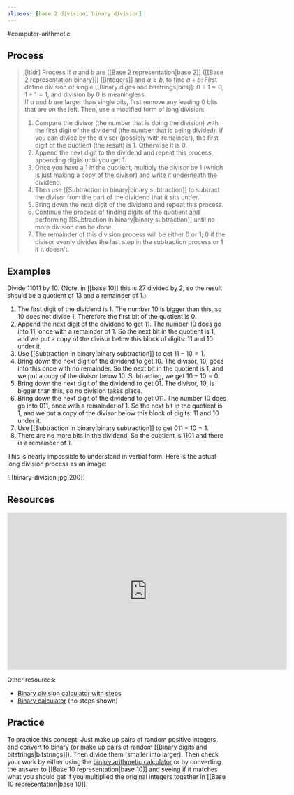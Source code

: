 ```yaml
---
aliases: [base 2 division, binary division]
--- 
```

#computer-arithmetic 
## Process 

> [!tldr] Process
>   If $a$ and $b$ are [[Base 2 representation|base 2]] ([[Base 2 representation|binary]]) [[integers]] and $a \geq b$, to find $a \div b$:
>   First define division of single [[Binary digits and bitstrings|bits]]: $0 \div 1 = 0$, $1 \div 1 = 1$, and division by $0$ is meaningless.  
>   If $a$ and $b$ are larger than single bits, first remove any leading $0$ bits that are on the left. Then, use a modified form of long division: 
> 1. Compare the divisor (the number that is doing the division) with the first digit of the dividend (the number that is being divided). If you can divide by the divisor (possibly with remainder), the first digit of the quotient (the result) is $1$. Otherwise it is $0$. 
> 2. Append the next digit to the dividend and repeat this process, appending digits until you get $1$. 
> 3. Once you have a $1$ in the quotient, multiply the divisor by $1$ (which is just making a copy of the divisor) and write it underneath the dividend. 
> 4. Then use [[Subtraction in binary|binary subtraction]] to subtract the divisor from the part of the dividend that it sits under. 
> 5. Bring down the next digit of the dividend and repeat this process. 
> 6. Continue the process of finding digits of the quotient and performing [[Subtraction in binary|binary subtraction]] until no more division can be done. 
> 7. The remainder of this division process will be either $0$ or $1$; $0$ if the divisor evenly divides the last step in the subtraction process or $1$ if it doesn't. 

## Examples 

Divide $11011$ by $10$. (Note, in [[base 10]] this is $27$ divided by $2$, so the result should be a quotient of $13$ and a remainder of $1$.)
1. The first digit of the dividend is $1$. The number $10$ is bigger than this, so $10$ does not divide $1$. Therefore the first bit of the quotient is $0$. 
2. Append the next digit of the dividend to get $11$. The number $10$ does go into $11$, once with a remainder of $1$. So the next bit in the quotient is $1$, and we put a copy of the divisor below this block of digits: $11$ and $10$ under it. 
3. Use [[Subtraction in binary|binary subtraction]] to get $11 - 10 = 1$. 
4. Bring down the next digit of the dividend to get $10$. The divisor, $10$, goes into this once with no remainder. So the next bit in the quotient is $1$; and we put a copy of the divisor below $10$. Subtracting, we get $10 - 10 = 0$. 
5. Bring down the next digit of the dividend to get $01$. The divisor, $10$, is bigger than this, so no division takes place. 
6. Bring down the next digit of the dividend to get $011$. The number $10$ does go into $011$, once with a remainder of $1$. So the next bit in the quotient is $1$, and we put a copy of the divisor below this block of digits: $11$ and $10$ under it.  
7. Use [[Subtraction in binary|binary subtraction]] to get $011 - 10 = 1$. 
8. There are no more bits in the dividend. So the quotient is $1101$ and there is a remainder of $1$. 

This is nearly impossible to understand in verbal form. Here is the actual long division process as an image: 

![[binary-division.jpg|200]]
## Resources 
<iframe title="vimeo-player" src="https://player.vimeo.com/video/581300654?h=af558ca917" width="640" height="360" frameborder="0"    allowfullscreen></iframe>

Other resources: 
- [Binary division calculator with steps](https://madformath.com/calculators/digital-systems/binary-arithmetic/binary-division-calculator-with-steps/binary-division-calculator-with-steps)
- [Binary calculator](https://www.calculator.net/binary-calculator.html) (no steps shown)

## Practice 

To practice this concept: Just make up pairs of random positive integers and convert to binary (or make up pairs of random [[Binary digits and bitstrings|bitstrings]]). Then divide them (smaller into larger). Then check your work by either using the [binary arithmetic calculator](https://www.calculator.net/binary-calculator.html) or by converting the answer to [[Base 10 representation|base 10]] and seeing if it matches what you should get if you multiplied the original integers together in [[Base 10 representation|base 10]]. 